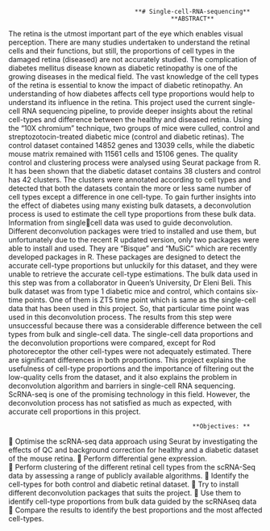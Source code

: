                                        **# Single-cell-RNA-sequencing**
                                                 **ABSTRACT**
The retina is the utmost important part of the eye which enables visual perception. There are many 
studies undertaken to understand the retinal cells and their functions, but still, the proportions of cell 
types in the damaged retina (diseased) are not accurately studied. The complication of diabetes 
mellitus disease known as diabetic retinopathy is one of the growing diseases in the medical field. The 
vast knowledge of the cell types of the retina is essential to know the impact of diabetic retinopathy. 
An understanding of how diabetes affects cell type proportions would help to understand its influence 
in the retina. This project used the current single-cell RNA sequencing pipeline, to provide deeper 
insights about the retinal cell-types and difference between the healthy and diseased retina. Using the 
“10X chromium” technique, two groups of mice were culled, control and streptozotocin-treated 
diabetic mice (control and diabetic retinas). The control dataset contained 14852 genes and 13039 
cells, while the diabetic mouse matrix remained with 11561 cells and 15106 genes. The quality control 
and clustering process were analysed using Seurat package from R. It has been shown that the diabetic 
dataset contains 38 clusters and control has 42 clusters. The clusters were annotated according to cell 
types and detected that both the datasets contain the more or less same number of cell types except 
a difference in one cell-type.
To gain further insights into the effect of diabetes using many existing bulk datasets, a deconvolution 
process is used to estimate the cell type proportions from these bulk data. Information from singlecell data was used to guide deconvolution. Different deconvolution packages were tried to installed 
and use them, but unfortunately due to the recent R updated version, only two packages were able 
to install and used. They are “Bisque” and “MuSiC” which are recently developed packages in R. These 
packages are designed to detect the accurate cell-type proportions but unluckily for this dataset, and
they were unable to retrieve the accurate cell-type estimations. The bulk data used in this step was 
from a collaborator in Queen’s University, Dr Eleni Beli. This bulk dataset was from type 1 diabetic 
mice and control, which contains six-time points. One of them is ZT5 time point which is same as the 
single-cell data that has been used in this project. So, that particular time point was used in this 
deconvolution process. The results from this step were unsuccessful because there was a considerable 
difference between the cell types from bulk and single-cell data. The single-cell data proportions and 
the deconvolution proportions were compared, except for Rod photoreceptor the other cell-types 
were not adequately estimated. There are significant differences in both proportions. This project 
explains the usefulness of cell-type proportions and the importance of filtering out the low-quality 
cells from the dataset, and it also explains the problem in deconvolution algorithm and barriers in 
single-cell RNA sequencing. ScRNA-seq is one of the promising technology in this field. However, the 
deconvolution process has not satisfied as much as expected, with accurate cell proportions in this 
project.

                                                       **Objectives: ** 
 Optimise the scRNA-seq data approach using Seurat by investigating the effects of QC and  background correction for healthy and a diabetic dataset of the mouse retina. 
 Perform differential gene expression.  
 Perform clustering of the different retinal cell types from the scRNA-Seq data by assessing a  range of publicly available algorithms. 
 Identify the cell-types for both control and diabetic retinal dataset. 
 Try to install different deconvolution packages that suits the project. 
 Use them to identify cell-type proportions from bulk data guided by the scRNAseq data  
 Compare the results to identify the best proportions and the most affected cell-types.
